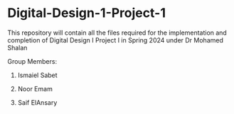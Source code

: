 # Digital-Design-1-Project-1
This repository will contain all the files required for the implementation and completion of Digital Design I Project I in Spring 2024 under Dr Mohamed Shalan

Group Members:
  1) Ismaiel Sabet
  
  2) Noor Emam
  
  3) Saif ElAnsary
